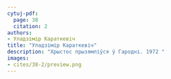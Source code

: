 ```yaml
---
cytuj-pdf:
  page: 38
  citation: 2
authors:
- Уладзімір Караткевіч
title: "Уладзімір Караткевіч"
description: "Хрыстос прызямліўся ў Гародні. 1972 "
images:
- cites/38-2/preview.png
---
```

